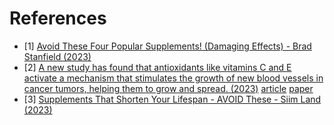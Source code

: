 # References
- [1] [Avoid These Four Popular Supplements! (Damaging Effects) - Brad Stanfield (2023)](https://www.youtube.com/watch?v=hDyW4hSNcT0)
- [2] [A new study has found that antioxidants like vitamins C and E activate a mechanism that stimulates the growth of new blood vessels in cancer tumors, helping them to grow and spread. (2023)](https://www.reddit.com/r/science/comments/1673g7w/a_new_study_has_found_that_antioxidants_like/) [article](https://newatlas.com/medical/antioxidants-stimulate-blood-vessel-growth-cancer-tumors/) [paper](https://www.jci.org/articles/view/169671)
- [3] [Supplements That Shorten Your Lifespan - AVOID These - Siim Land (2023)](https://www.youtube.com/watch?v=oNJ33A2Z5tM)